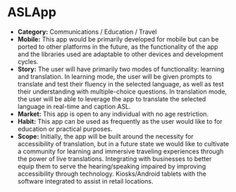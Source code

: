 # ASLApp

- **Category:** Communications / Education / Travel
- **Mobile:** This app would be primarily developed for mobile but can be ported to other platforms in the future, as the functionality of the app and the libraries used are adaptable to other devices and development cycles.
- **Story:** The user will have primarily two modes of functionality: learning and translation. In learning mode, the user will be given prompts to translate and test their fluency in the selected language, as well as test their understanding with multiple-choice questions. In translation mode, the user will be able to leverage the app to translate the selected language in real-time and caption ASL.
- **Market:** This app is open to any individual with no age restriction.
- **Habit:** This app can be used as frequently as the user would like to for education or practical purposes.
- **Scope:** Initially, the app will be built around the necessity for accessibility of translation, but in a future state we would like to cultivate a community for learning and immersive traveling experiences through the power of live translations. Integrating with businesses to better equip them to serve the hearing/speaking impaired by improving accessibility through technology. Kiosks/Android tablets with the software integrated to assist in retail locations.

